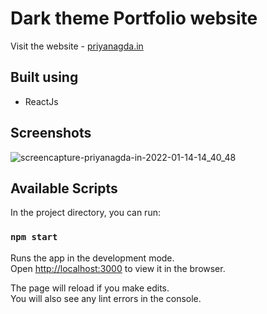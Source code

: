 # Dark theme Portfolio website

Visit the website - [priyanagda.in](https://priyanagda.in)


## Built using
- ReactJs

## Screenshots
![screencapture-priyanagda-in-2022-01-14-14_40_48](https://github.com/pri1311/priya-nagda/blob/master/website-screenshot.png)

## Available Scripts

In the project directory, you can run:

### `npm start`

Runs the app in the development mode.\
Open [http://localhost:3000](http://localhost:3000) to view it in the browser.

The page will reload if you make edits.\
You will also see any lint errors in the console.
